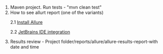 1. Maven project. Run tests - "mvn clean test"
2. How to see allurt report (one of the variants)
     <p> 2.1 <a href="https://allurereport.org/docs/gettingstarted-installation/" target="_blank" rel="noreferrer"> Install Allure </a> </p>
     <p> 2.2 <a href="https://allurereport.org/docs/integrations-jetbrains/" target="_blank" rel="noreferrer"> JetBrains IDE integration </a> </p>
3. Results review - Project folder/reports/allure/allure-results-report-with date and time
  
